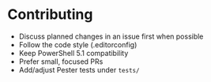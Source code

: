 # Contributing

- Discuss planned changes in an issue first when possible
- Follow the code style (.editorconfig)
- Keep PowerShell 5.1 compatibility
- Prefer small, focused PRs
- Add/adjust Pester tests under `tests/`
